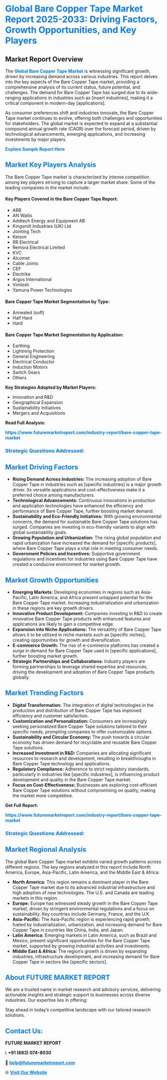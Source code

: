 <h1 style="color: #007BFF;">Global Bare Copper Tape Market Report 2025-2033: Driving Factors, Growth Opportunities, and Key Players</h1>

<section id="overview">
<h2>Market Report Overview</h2>
<p>The <a href="https://www.futuremarketreport.com/industry-report/bare-copper-tape-market" style="color: #007BFF; text-decoration: none;"><strong>Global Bare Copper Tape Market</strong></a> is witnessing significant growth, driven by increasing demand across various industries. This report delves into the key aspects of the Bare Copper Tape market, providing a comprehensive analysis of its current status, future potential, and challenges. The demand for Bare Copper Tape has surged due to its wide-ranging applications in industries such as [insert industries], making it a critical component in modern-day [applications].</p>
<p>As consumer preferences shift and industries innovate, the Bare Copper Tape market continues to evolve, offering both challenges and opportunities for stakeholders. The global market is expected to expand at a substantial compound annual growth rate (CAGR) over the forecast period, driven by technological advancements, emerging applications, and increasing investments by major players.</p>
</section>

<section id="overview">
<p><a href="https://www.futuremarketreport.com/request-sample/reportId=56107" style="color: #007BFF; text-decoration: none;"><strong>Explore Sample Report Here</strong></a></p>
</section>

<section id="key-players">
<h2 style="color: #007BFF;">Market Key Players Analysis</h2>
<p>The Bare Copper Tape market is characterized by intense competition among key players striving to capture a larger market share. Some of the leading companies in the market include:</p>
<h4>Key Players Covered in the Bare Copper Tape Report:</h4>
<ul><li>ABB</li><li>AN Wallis</li><li>Addtech Energy and Equipment AB</li><li>Kingsmill Industries (UK) Ltd</li><li>Jointing Tech</li><li>Keison</li><li>RR Electrical</li><li>Remora Electrical Limited</li><li>KVC</li><li>Alcomet</li><li>Cable Joints</li><li>CEF</li><li>Electrika</li><li>Argos International</li><li>Vimlesh</li><li>Yamuna Power Technologies</li></ul>
<h4>Bare Copper Tape Market Segmentation by Type:</h4>
<ul><li>Annealed (soft)</li><li>Half Hard</li><li>Hard</li></ul>

<h4>Bare Copper Tape Market Segmentation by Application:</h4>
<ul><li>Earthing</li><li>Lightning Protection</li><li>General Engineering</li><li>Electrical Conductor</li><li>Induction Motors</li><li>Switch Gears</li><li>Others</li></ul>
<p><strong>Key Strategies Adopted by Market Players:</strong></p>
<ul>
<li>Innovation and R&D</li>
<li>Geographical Expansion</li>
<li>Sustainability Initiatives</li>
<li>Mergers and Acquisitions</li>
</ul>
</section>

<section>
<p><strong>Read Full Analysis: </strong></p><a href="https://www.futuremarketreport.com/industry-report/bare-copper-tape-market" style="color: #007BFF; text-decoration: none;"><strong>https://www.futuremarketreport.com/industry-report/bare-copper-tape-market</strong></a>
<h3 style="color: #007BFF;">Strategic Questions Addressed:</h3>
</section>

<section id="driving-factors">
<h2 style="color: #007BFF;">Market Driving Factors</h2>
<ul>
<li><strong>Rising Demand Across Industries:</strong> The increasing adoption of Bare Copper Tape in industries such as [specific industries] is a major growth driver. Its versatile applications and cost-effectiveness make it a preferred choice among manufacturers.</li>
<li><strong>Technological Advancements:</strong> Continuous innovations in production and application technologies have enhanced the efficiency and performance of Bare Copper Tape, further boosting market demand.</li>
<li><strong>Sustainability and Eco-Friendly Initiatives:</strong> With growing environmental concerns, the demand for sustainable Bare Copper Tape solutions has surged. Companies are investing in eco-friendly variants to align with global sustainability goals.</li>
<li><strong>Growing Population and Urbanization:</strong> The rising global population and rapid urbanization have increased the demand for [specific products], where Bare Copper Tape plays a vital role in meeting consumer needs.</li>
<li><strong>Government Policies and Incentives:</strong> Supportive government regulations and incentives for industries using Bare Copper Tape have created a conducive environment for market growth.</li>
</ul>
</section>

<section id="growth-opportunities">
<h2 style="color: #007BFF;">Market Growth Opportunities</h2>
<ul>
<li><strong>Emerging Markets:</strong> Developing economies in regions such as Asia-Pacific, Latin America, and Africa present untapped potential for the Bare Copper Tape market. Increasing industrialization and urbanization in these regions are key growth drivers.</li>
<li><strong>Innovative Product Development:</strong> Companies investing in R&D to create innovative Bare Copper Tape products with enhanced features and applications are likely to gain a competitive edge.</li>
<li><strong>Expansion into Niche Applications:</strong> The versatility of Bare Copper Tape allows it to be utilized in niche markets such as [specific niches], creating opportunities for growth and diversification.</li>
<li><strong>E-commerce Growth:</strong> The rise of e-commerce platforms has created a surge in demand for Bare Copper Tape used in [specific applications], further boosting market growth.</li>
<li><strong>Strategic Partnerships and Collaborations:</strong> Industry players are forming partnerships to leverage shared expertise and resources, driving the development and adoption of Bare Copper Tape products globally.</li>
</ul>
</section>

<section id="trending-factors">
<h2 style="color: #007BFF;">Market Trending Factors</h2>
<ul>
<li><strong>Digital Transformation:</strong> The integration of digital technologies in the production and distribution of Bare Copper Tape has improved efficiency and customer satisfaction.</li>
<li><strong>Customization and Personalization:</strong> Consumers are increasingly seeking personalized Bare Copper Tape solutions tailored to their specific needs, prompting companies to offer customizable options.</li>
<li><strong>Sustainability and Circular Economy:</strong> The push towards a circular economy has driven demand for recyclable and reusable Bare Copper Tape solutions.</li>
<li><strong>Increased Investment in R&D:</strong> Companies are allocating significant resources to research and development, resulting in breakthroughs in Bare Copper Tape technology and applications.</li>
<li><strong>Regulatory Compliance:</strong> Adherence to strict regulatory standards, particularly in industries like [specific industries], is influencing product development and quality in the Bare Copper Tape market.</li>
<li><strong>Focus on Cost-Effectiveness:</strong> Businesses are exploring cost-efficient Bare Copper Tape solutions without compromising on quality, making the market more competitive.</li>
</ul>
</section>

<section>
<p><strong>Get Full Report: </strong></p><a href="https://www.futuremarketreport.com/industry-report/bare-copper-tape-market" style="color: #007BFF; text-decoration: none;"><strong>https://www.futuremarketreport.com/industry-report/bare-copper-tape-market</strong></a>
<h3 style="color: #007BFF;">Strategic Questions Addressed:</h3>
</section>


<section id="regional-analysis">
<h2 style="color: #007BFF;">Market Regional Analysis</h2>
<p>The global Bare Copper Tape market exhibits varied growth patterns across different regions. The key regions analyzed in this report include North America, Europe, Asia-Pacific, Latin America, and the Middle East & Africa:</p>
<ul>
<li><strong>North America:</strong> This region remains a dominant player in the Bare Copper Tape market due to its advanced industrial infrastructure and high adoption of new technologies. The U.S. and Canada are leading markets in this region.</li>
<li><strong>Europe:</strong> Europe has witnessed steady growth in the Bare Copper Tape market, driven by stringent environmental regulations and a focus on sustainability. Key countries include Germany, France, and the U.K.</li>
<li><strong>Asia-Pacific:</strong> The Asia-Pacific region is experiencing rapid growth, fueled by industrialization, urbanization, and increasing demand for Bare Copper Tape in countries like China, India, and Japan.</li>
<li><strong>Latin America:</strong> Emerging markets in Latin America, such as Brazil and Mexico, present significant opportunities for the Bare Copper Tape market, supported by growing industrial activities and investments.</li>
<li><strong>Middle East & Africa:</strong> The region’s growth is driven by expanding industries, infrastructure development, and increasing demand for Bare Copper Tape in sectors like [specific sectors].</li>
</ul>
</section>

<footer>
<h2 style="color: #007BFF;">About FUTURE MARKET REPORT</h2>
<p>We are a trusted name in market research and advisory services, delivering actionable insights and strategic support to businesses across diverse industries. Our expertise lies in offering:</p>

<p>Stay ahead in today’s competitive landscape with our tailored research solutions.</p>

<h2 style="color: #007BFF;">Contact Us:</h2>
<p><strong>FUTURE MARKET REPORT</strong></p>
<p>📞 <strong>+91 (883) 074-8030</strong></p>
<p>📧 <strong><a href="mailto:help@futuremarketreport.com" style="color: #007BFF;">help@futuremarketreport.com</a></strong></p>
<p>🌐 <strong><a href="https://www.futuremarketreport.com/" style="color: #007BFF;">Visit Our Website</a></strong></p>
</footer>